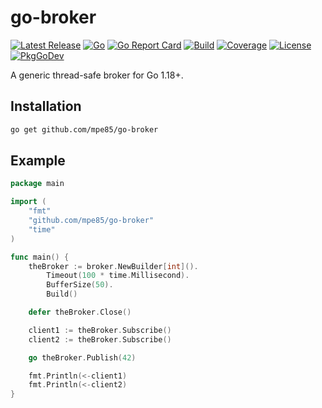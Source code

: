 # go-broker

[![Latest Release](https://img.shields.io/github/release/mpe85/go-broker/all.svg?label=Latest%20Release)](https://github.com/mpe85/go-broker/releases/latest)
[![Go](https://img.shields.io/github/go-mod/go-version/mpe85/go-broker)](https://go.dev/)
[![Go Report Card](https://goreportcard.com/badge/github.com/mpe85/go-broker?style=flat-square)](https://goreportcard.com/report/github.com/mpe85/go-broker)
[![Build](https://github.com/mpe85/go-broker/actions/workflows/test.yml/badge.svg)](https://github.com/mpe85/go-broker/actions/workflows/test.yml)
[![Coverage](https://codecov.io/gh/mpe85/go-broker/branch/master/graph/badge.svg)](https://codecov.io/gh/mpe85/go-broker)
[![License](https://img.shields.io/github/license/mpe85/grampa.svg?label=License)](https://github.com/mpe85/go-broker/blob/master/LICENSE)
[![PkgGoDev](https://pkg.go.dev/badge/mod/github.com/mpe85/go-broker)](https://pkg.go.dev/mod/github.com/mpe85/go-broker)

A generic thread-safe broker for Go 1.18+.

## Installation

```sh
go get github.com/mpe85/go-broker
```

## Example

```go
package main

import (
	"fmt"
	"github.com/mpe85/go-broker"
	"time"
)

func main() {
	theBroker := broker.NewBuilder[int]().
		Timeout(100 * time.Millisecond).
		BufferSize(50).
		Build()

	defer theBroker.Close()

	client1 := theBroker.Subscribe()
	client2 := theBroker.Subscribe()

	go theBroker.Publish(42)

	fmt.Println(<-client1)
	fmt.Println(<-client2)
}
```
